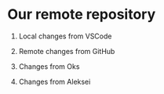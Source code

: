 # Our remote repository

1. Local changes from VSCode

2. Remote changes from GitHub

3. Changes from Oks

4. Changes from Aleksei

